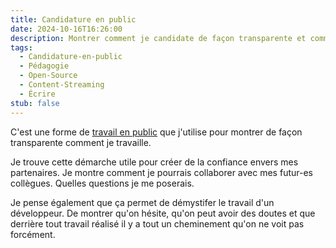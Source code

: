 ```yaml
---
title: Candidature en public
date: 2024-10-16T16:26:00
description: Montrer comment je candidate de façon transparente et comment se serait passé mon premier jour dans une nouvelle mission.
tags:
  - Candidature-en-public
  - Pédagogie
  - Open-Source
  - Content-Streaming
  - Écrire
stub: false
---
```

C'est une forme de [travail en public](/glossaire/work-in-public) que j'utilise pour montrer de façon transparente comment je travaille.

Je trouve cette démarche utile pour créer de la confiance envers mes partenaires. Je montre comment je pourrais collaborer avec mes futur-es collègues. Quelles questions je me poserais.

Je pense également que ça permet de démystifer le travail d'un développeur. De montrer qu'on hésite, qu'on peut avoir des doutes et que derrière tout travail réalisé il y a tout un cheminement qu'on ne voit pas forcément.